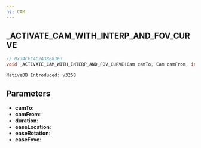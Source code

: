 ```yaml
---
ns: CAM
---
```

## _ACTIVATE_CAM_WITH_INTERP_AND_FOV_CURVE

```c
// 0x34CFC4C2A38E83E3
void _ACTIVATE_CAM_WITH_INTERP_AND_FOV_CURVE(Cam camTo, Cam camFrom, int duration, int easeLocation, int easeRotation, int easeFove);
```

```
NativeDB Introduced: v3258
```

## Parameters
* **camTo**: 
* **camFrom**: 
* **duration**: 
* **easeLocation**: 
* **easeRotation**: 
* **easeFove**: 